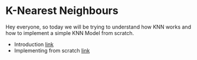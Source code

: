 # K-Nearest Neighbours

Hey everyone, so today we will be trying to understand how KNN works and how to implement a simple KNN Model from scratch.

- Introduction [link](knn_intro.md)
- Implementing from scratch [link](knn_analytics.ipynb)